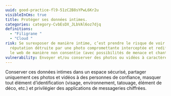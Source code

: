 ```yaml
---
uuid: good-practice-fl9-51zC2B8sYPwL6Kr2u
visibleInCms: true
title: Protéger ses données intimes.
categories: category-CvbEsDX_JLbVAl6oz7djq
definitions:
  - "Filigrane "
  - "Cloud "
risk: Se surexposer de manière intime, c’est prendre le risque de voir sa
  réputation détruite par une photo compromettante interceptée et rediffusée sur
  le web de manière non consentie (avec possibilités de menace et chantage).
vulnerability: Envoyer et/ou conserver des photos ou vidéos à caractère sexuel.
---
```

<!--StartFragment-->

Conserver ces données intimes dans un espace sécurisé, partager uniquement ces photos et vidéos à des personnes de confiance, masquer tout élément d’identification (visage, environnement, tatouage, élément de déco, etc.) et privilégier des applications de messageries chiffrées.

<!--EndFragment-->